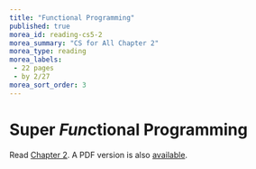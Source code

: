```yaml
---
title: "Functional Programming"
published: true
morea_id: reading-cs5-2
morea_summary: "CS for All Chapter 2"
morea_type: reading
morea_labels:
 - 22 pages
 - by 2/27
morea_sort_order: 3
---
```

# Super *Fun*ctional Programming

Read [Chapter 2](http://www.cs.hmc.edu/csforall/FunctionalProgramming/functionalprogramming.html). A PDF version is also [available]({{site.baseurl}}/morea/materials/cs5book.pdf).